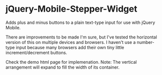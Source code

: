 jQuery-Mobile-Stepper-Widget
============================

Adds plus and minus buttons to a plain text-type input for use with jQuery Mobile.

There are improvements to be made I'm sure, but I've tested the horizontal version of this on
multiple devices and browsers. I haven't use a number-type input because many browsers add their
own tiny little increment/decrement buttons.

Check the demo html page for implemenation. Note: The vertical arrangement will expand to fill the width
of its container.